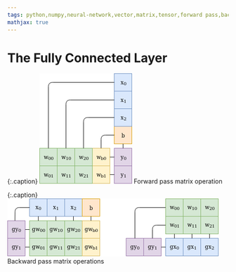 ```yaml
---
tags: python,numpy,neural-network,vector,matrix,tensor,forward pass,backward pass,backpropagation
mathjax: true
---
```

# The Fully Connected Layer

{:.caption}
![fully connected layer forward pass](/assets/images/fully_conn_forward.png)
Forward pass matrix operation

{:.caption}
![fully connected layer backward pass](/assets/images/fully_conn_backward.png)
Backward pass matrix operations
